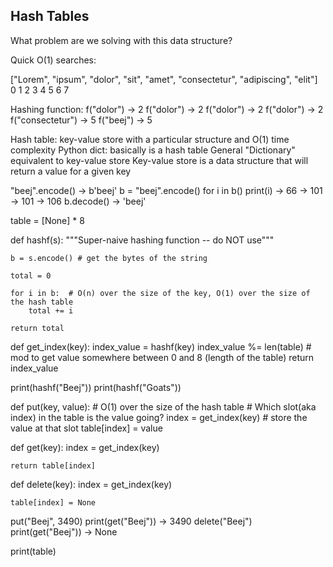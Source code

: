 Hash Tables
------------

What problem are we solving with this data structure?

Quick O(1) searches:

["Lorem", "ipsum", "dolor", "sit", "amet", "consectetur", "adipiscing", "elit"]
    0       1         2       3       4         5               6          7

Hashing function:
f("dolor") -> 2
f("dolor") -> 2
f("dolor") -> 2
f("dolor") -> 2
f("consectetur") -> 5
f("beej") -> 5

Hash table: key-value store with a particular structure and O(1) time complexity
Python dict: basically is a hash table
General "Dictionary" equivalent to key-value store
Key-value store is a data structure that will return a value for a given key

"beej".encode() -> b'beej'
b = "beej".encode()
for i in b()
    print(i)
-> 66
-> 101
-> 101
-> 106
b.decode()
-> 'beej'

table = [None] * 8

def hashf(s):
    """Super-naive hashing function -- do NOT use"""

    b = s.encode() # get the bytes of the string

    total = 0

    for i in b:  # O(n) over the size of the key, O(1) over the size of the hash table
        total += i
    
    return total

def get_index(key):
    index_value = hashf(key)
    index_value %= len(table) # mod to get value somewhere between 0 and 8 (length of the table)
    return index_value

print(hashf("Beej"))
print(hashf("Goats"))

def put(key, value):  # O(1) over the size of the hash table
    # Which slot(aka index) in the table is the value going?
    index = get_index(key)
    # store the value at that slot
    table[index] = value

def get(key):
    index = get_index(key)

    return table[index]

def delete(key):
    index = get_index(key)

    table[index] = None

put("Beej", 3490)
print(get("Beej")) -> 3490
delete("Beej")
print(get("Beej")) -> None

print(table)
